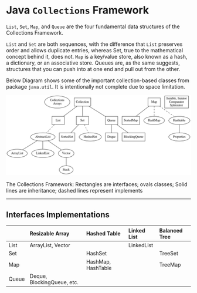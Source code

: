 # Java `Collections` Framework

`List`, `Set`, `Map`, and `Queue` are the four fundamental data structures of the Collections Framework. 

`List` and `Set` are both sequences, with the difference that `List` preserves order and allows duplicate entries, whereas Set, true to the mathematical concept behind it, does not. `Map` is a key/value store, also known as a hash, a dictionary, or an associative store. 
Queues are, as the same suggests, structures that you can push into at one end and pull out from the other.

Below Diagram shows some of the important collection-based classes from package `java.util`. It is intentionally not complete due to space limitation.

![](java-collection-framework.png)

The Collections Framework: Rectangles are interfaces; ovals classes; Solid lines are inheritance; dashed lines represent implements

---------------------------
Interfaces Implementations
---------------------------

|    |Resizable Array|Hashed Table|Linked List|Balanced Tree|
|:--|:---|:---|:----|:----|
|List|ArrayList, Vector||LinkedList|||
|Set||HashSet||TreeSet||
|Map||HashMap, HashTable||TreeMap|
|Queue|Deque, BlockingQueue, etc.
